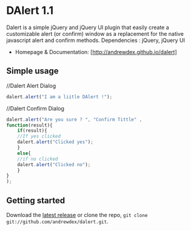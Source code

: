 DAlert 1.1
======

Dalert is a simple jQuery and jQuery UI plugin that easily create a customizable alert (or confirm) window as a replacement for the native javascript alert and confirm methods.
Dependencies : jQuery, jQuery UI



* Homepage & Documentation: [http://andrewdex.github.io/dalert]


## Simple usage

//Dalert Alert Dialog
```js
dalert.alert("I am a liitle DAlert !"); 
```

//Dalert Confirm Dialog
```js
dalert.alert("Are you sure ? ", "Confirm Tittle" , 
function(result){
	if(result){
	//If yes clicked 
	dalert.alert("Clicked yes"); 
	}
	else{
	//if no clicked
	dalert.alert("Clicked no"); 
	}
}
);
```


## Getting started
Download the [latest release](https://github.com/andrewdex/dalert/archive/master.zip) or clone the repo, `git clone git://github.com/andrewdex/dalert.git`.

